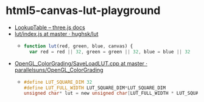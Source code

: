 html5-canvas-lut-playground
===========================
- [LookupTable – three.js docs](https://threejs.org/docs/#examples/zh/math/Lut)
- [lut/index.js at master · hughsk/lut](https://github.com/hughsk/lut/blob/master/index.js)
  - ```javascript
    function lut(red, green, blue, canvas) {
      var red = red || 32, green = green || 32, blue = blue || 32
    ```
- [OpenGL_ColorGrading/SaveLoadLUT.cpp at master · parallelsuns/OpenGL_ColorGrading](https://github.com/parallelsuns/OpenGL_ColorGrading/blob/master/SaveLoadLUT.cpp)
  - ```C
    #define LUT_SQUARE_DIM 32
    #define LUT_FULL_WIDTH LUT_SQUARE_DIM*LUT_SQUARE_DIM
    unsigned char* lut = new unsigned char[LUT_FULL_WIDTH * LUT_SQUARE_DIM * 3];
    ```
